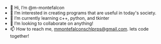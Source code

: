 - 👋 Hi, I’m @m-montefalcon
- 👀 I’m interested in creating programs that are useful in today's society.
- 🌱 I’m currently learning c++, python, and tkinter
- 💞️ I’m looking to collaborate on anything!
- 📫 How to reach me, mmontefalconschlprps@gmail.com. lets code together!

<!---
m-montefalcon/m-montefalcon is a ✨ special ✨ repository because its `README.md` (this file) appears on your GitHub profile.
You can click the Preview link to take a look at your changes.
--->

